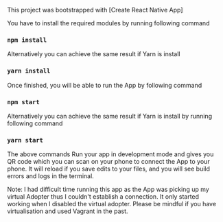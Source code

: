 This project was bootstrapped with [Create React Native App]

You have to install the required modules by running following command 

### `npm install`

Alternatively you can achieve the same result if Yarn is install

### `yarn install`

Once finished, you will be able to run the App by following command

### `npm start` 

Alternatively you can achieve the same result if Yarn is install by running following command

### `yarn start` 

The above commands Run your app in development mode and gives you QR code which you can scan on your phone to connect the 
App to your phone. It will reload if you save edits to your files, and you will see build errors and logs in the terminal.

Note: I had difficult time running this app as the App was picking up my virtual Adopter thus I couldn't establish a connection. It only started working when I disabled the virtual adopter. Please be mindful if you have virtualisation and used Vagrant in the
past. 

